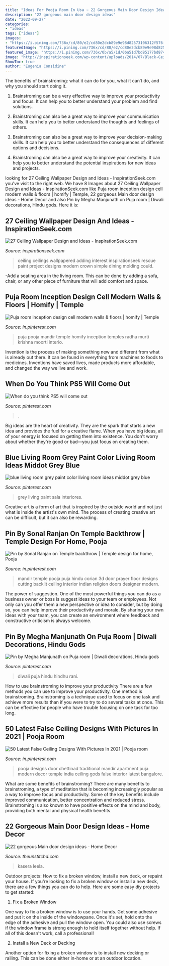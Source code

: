 ```yaml
---
title: "Ideas For Pooja Room In Usa ~ 22 Gorgeous Main Door Design Ideas"
description: "22 gorgeous main door design ideas"
date: "2022-09-27"
categories:
- "ideas"
tags: ["ideas"]
images:
- "https://i.pinimg.com/736x/cd/80/e2/cd80e2dcb89e9e98d82573106312f576--living-room-grey-living-room-ideas.jpg"
featuredImage: "https://i.pinimg.com/736x/cd/80/e2/cd80e2dcb89e9e98d82573106312f576--living-room-grey-living-room-ideas.jpg"
featured_image: "https://i.pinimg.com/736x/0b/a5/1d/0ba51d7bd85177bd8742f4f9a6729ef0.jpg"
image: "http://inspirationseek.com/wp-content/uploads/2014/07/Black-Ceiling-Wallpaper-Ideas.jpg"
ShowToc: true
author: "Eugenia Considine"
---
```



The benefits of brainstroming: what it can do for you, what it can’t do, and why you should start doing it.
1. Brainstroming can be a very effective way to improve your productivity and focus. It can help you to better understand your problem and find solutions.
2. Brainstroming can also be a great way to improve your communication skills. It can help you to better understand the thoughts and feelings of others.

3. Brainstroming can also be a great way to improve your decision-making skills. It can help you to better understand the consequences of different options and decisions.

4. Brainstroming can also be a great way to improve your creativity. It can help you to better understand the potential inspirations for new ideas and projects.

	

		
looking for 27 Ceiling Wallpaper Design and Ideas - InspirationSeek.com you've visit to the right web. We have 8 Images about 27 Ceiling Wallpaper Design and Ideas - InspirationSeek.com like Puja room inception design cell modern walls &amp; floors | homify | Temple, 22 gorgeous Main door design ideas - Home Decor and also Pin by Megha Manjunath on Puja room | Diwali decorations, Hindu gods. Here it is:
		
    
## 27 Ceiling Wallpaper Design And Ideas - InspirationSeek.com

<img loading=lazy src="http://inspirationseek.com/wp-content/uploads/2014/07/Black-Ceiling-Wallpaper-Ideas.jpg" onerror="this.onerror=null;this.src='https://tse2.mm.bing.net/th?id=OIP.3OzjpHTGKy6TyB5uYaH6zgHaJf&amp;pid=15.1';" alt="27 Ceiling Wallpaper Design and Ideas - InspirationSeek.com">

_Source: inspirationseek.com_

>ceiling ceilings wallpapered adding interest inspirationseek rescue paint project designs modern crown simple dining molding could. 

	

-Add a seating area in the living room. This can be done by adding a sofa, chair, or any other piece of furniture that will add comfort and space.

    
## Puja Room Inception Design Cell Modern Walls &amp; Floors | Homify | Temple

<img loading=lazy src="https://i.pinimg.com/736x/10/bb/21/10bb2124d7bb322499a4841e352c2fbe.jpg" onerror="this.onerror=null;this.src='https://tse1.mm.bing.net/th?id=OIP.WDQt7RpGHy7uoldunUiCpgHaKS&amp;pid=15.1';" alt="Puja room inception design cell modern walls &amp; floors | homify | Temple">

_Source: in.pinterest.com_

>puja pooja mandir temple homify inception temples radha murti krishna moorti interio. 

	

Invention is the process of making something new and different from what is already out there. It can be found in everything from machines to foods to medicines. Inventions have saved lives, made products more affordable, and changed the way we live and work.

    
## When Do You Think PS5 Will Come Out

<img loading=lazy src="https://i.pinimg.com/736x/8f/10/c6/8f10c6c93c8e34b479d6b1ed16c9a9cd.jpg" onerror="this.onerror=null;this.src='https://tse1.mm.bing.net/th?id=OIP.Z-_77OZkzZOMXFlca9towAHaHa&amp;pid=15.1';" alt="When do you think PS5 will come out">

_Source: pinterest.com_

>. 

	

Big ideas are the heart of creativity. They are the spark that starts a new idea and provides the fuel for a creative flame. When you have big ideas, all of your energy is focused on getting them into existence. You don't worry about whether they're good or bad—you just focus on creating them.

    
## Blue Living Room Grey Paint Color Living Room Ideas Middot Grey Blue

<img loading=lazy src="https://i.pinimg.com/736x/cd/80/e2/cd80e2dcb89e9e98d82573106312f576--living-room-grey-living-room-ideas.jpg" onerror="this.onerror=null;this.src='https://tse3.mm.bing.net/th?id=OIP.T_MANAJUdsANi6Ks15-rNAHaK2&amp;pid=15.1';" alt="blue living room grey paint color living room ideas middot grey blue">

_Source: pinterest.com_

>grey living paint sala interiores. 

	

Creative art is a form of art that is inspired by the outside world and not just what is inside the artist's own mind. The process of creating creative art can be difficult, but it can also be rewarding.

    
## Pin By Sonal Ranjan On Temple Backthrow | Temple Design For Home, Pooja

<img loading=lazy src="https://i.pinimg.com/736x/d1/78/c8/d178c8f55a6f1a8adfce342fb1bfd052.jpg" onerror="this.onerror=null;this.src='https://tse4.mm.bing.net/th?id=OIP.6rdBlh5WJT2G0IHMLTjDUAHaJ3&amp;pid=15.1';" alt="Pin by Sonal Ranjan on Temple backthrow | Temple design for home, Pooja">

_Source: in.pinterest.com_

>mandir temple pooja puja hindu corian 3d door prayer floor designs cutting backlit ceiling interior indian religion doors designer modern. 

	

The power of suggestion.
One of the most powerful things you can do as a business owner or boss is suggest ideas to your team or employees. Not only can you offer them a new perspective or idea to consider, but by doing so, you can help improve their productivity and morale. By sharing your own ideas with your team, you can create an environment where feedback and constructive criticism is always welcome.

    
## Pin By Megha Manjunath On Puja Room | Diwali Decorations, Hindu Gods

<img loading=lazy src="https://i.pinimg.com/736x/0b/a5/1d/0ba51d7bd85177bd8742f4f9a6729ef0.jpg" onerror="this.onerror=null;this.src='https://tse3.mm.bing.net/th?id=OIP.o1nZZnyi-wAMvKZzzHTz-wHaNK&amp;pid=15.1';" alt="Pin by Megha Manjunath on Puja room | Diwali decorations, Hindu gods">

_Source: pinterest.com_

>diwali puja hindu hindhu rani. 

	

How to use brainstroming to improve your productivity
There are a few methods you can use to improve your productivity. One method is brainstroming. Brainstroming is a technique used to focus on one task and achieve more results than if you were to try to do several tasks at once. This can be effective for people who have trouble focusing on one task for too long.

    
## 50 Latest False Ceiling Designs With Pictures In 2021 | Pooja Room

<img loading=lazy src="https://i.pinimg.com/736x/d1/45/9f/d1459fa770f08fca54435649fe853ad4.jpg" onerror="this.onerror=null;this.src='https://tse4.mm.bing.net/th?id=OIP.sE_8h1XieJsGH7Mn1ZkVswAAAA&amp;pid=15.1';" alt="50 Latest False Ceiling Designs With Pictures In 2021 | Pooja room">

_Source: in.pinterest.com_

>pooja designs door chettinad traditional mandir apartment puja modern decor temple india ceiling gods false interior latest bangalore. 

	

What are some benefits of brainstroming?
There are many benefits to brainstroming, a type of meditation that is becoming increasingly popular as a way to improve focus and productivity. Some of the key benefits include improved communication, better concentration and reduced stress. Brainstroming is also known to have positive effects on the mind and body, providing both mental and physical health benefits.

    
## 22 Gorgeous Main Door Design Ideas - Home Decor

<img loading=lazy src="https://i2.wp.com/www.theunstitchd.com/decor/wp-content/uploads/2020/09/13.-Perfect-brass-inlay-main-door-which-looks-amazing-in-entrance-foyer.jpg?fit=244%2C600&amp;ssl=1" onerror="this.onerror=null;this.src='https://tse1.mm.bing.net/th?id=OIP.mHUWGJ__4kPGv2OQ4GbESgAAAA&amp;pid=15.1';" alt="22 gorgeous Main door design ideas - Home Decor">

_Source: theunstitchd.com_

>kasera leela. 

	

Outdoor projects: How to fix a broken window, install a new deck, or repaint your house.
If you're looking to fix a broken window or install a new deck, there are a few things you can do to help. Here are some easy diy projects to get started:
1. Fix a Broken Window

One way to fix a broken window is to use your hands. Get some adhesive and put it on the inside of the windowpane. Once it's set, hold onto the edge of the adhesive and pull the window open. You could also use screws if the window frame is strong enough to hold itself together without help. If all of this doesn't work, call a professional!

2. Install a New Deck or Decking

Another option for fixing a broken window is to install new decking or railing. This can be done either in-home or at an outdoor location.

